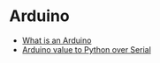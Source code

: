 # Arduino


* [What is an Arduino](what-is-an-arduino.md)
* [Arduino value to Python over Serial](arduino-to-python-over-serial.md)
